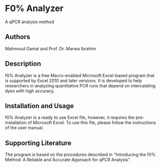 # F0% Analyzer
A qPCR analysis method

## Authors
Mahmoud Gamal and Prof. Dr. Marwa Ibrahim

## Description
f0% Analyzer is a free Macro-enabled Microsoft Excel-based program that is supported by Excel 2010 and later versions. It is developed to help researchers in analyzing quantitative PCR runs that depend on intercalating dyes with high accuracy.

## Installation and Usage
f0% Analyzer is a ready to use Excel file, however, it requires the pre-installation of Microsoft Excel. To use this file, please follow the instructions of the user manual.

## Supporting Literature
The program is based on the procedures described in "Introducing the f0% Method: A Reliable and Accurate Approach for qPCR Analysis".
